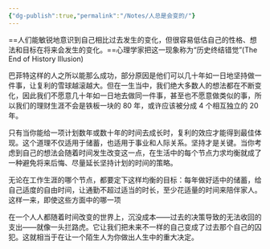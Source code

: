 ```yaml
---
{"dg-publish":true,"permalink":"/Notes/人总是会变的/"}
---
```



==人们能敏锐地意识到自己相比过去发生的变化，但很容易低估自己的性格、想法和目标在将来会发生的变化。==心理学家把这一现象称为“历史终结错觉”(The End of History Illusion)

巴菲特这样的人之所以能那么成功，部分原因是他们可以几十年如一日地坚持做一件事，让复利的雪球越滚越大。但在一生当中，我们绝大多数人的想法都在不断变化，因此我们不愿意几十年如一日地去做同一件事，甚至也不愿意做类似的事，所以我们的理财生涯不会是铁板一块的 80 年，或许应该被分成 4 个相互独立的 20 年。

只有当你能给一项计划数年或数十年的时间去成长时，复利的效应才能得到最佳体现。这个道理不仅适用于储蓄，也适用于事业和人际关系。坚持才是关键。当你考虑到自己的想法会随着时间发生改变这一点，在生活中的每个节点力求均衡就成了一种避免将来后悔、尽量延长坚持计划的时间的策略。

无论在工作生涯的哪个节点，都要定下这样均衡的目标：每年做好适中的储蓄，给自己适度的自由时间，让通勤不超过适当的时长，至少花适量的时间来陪伴家人。这样一来，即使这些方面中的哪一项

在一个人人都随着时间改变的世界上，沉没成本——过去的决策导致的无法收回的支出——就像一头拦路虎。它让我们把未来不一样的自己变成了过去那个自己的囚犯。这就相当于在让一个陌生人为你做出人生中的重大决定。
